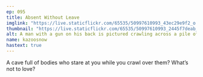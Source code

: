 ```yaml
---
ep: 095
title: Absent Without Leave
imglink: "https://live.staticflickr.com/65535/50997610993_43ec29e9f2_o.jpg"
thumbnail: "https://live.staticflickr.com/65535/50997610993_2445f7deab_q.jpg"
alt: A man with a gun on his back is pictured crawling across a pile of dead soldiers’ bodies. He has a blank look on his face. Four heads bracketed by two arms hang down from the ceiling above him.
name: kazoosnow
hastext: true
---
```

A cave full of bodies who stare at you while you crawl over them? What’s not to love?